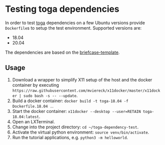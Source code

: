# Testing toga dependencies
In order to test [toga](https://github.com/beeware/toga) dependencies on a few Ubuntu versions
provide `Dockerfile`s to setup the test environment. Supported versions are:
- 18.04
- 20.04

The dependencies are based on the
[briefcase-template](https://github.com/beeware/briefcase-template/blob/v0.3/%7B%7B%20cookiecutter.app_name%20%7D%7D/pyproject.toml).

## Usage
1. Download a wrapper to simplify X11 setup of the host and the docker
   container by executing
   `https://raw.githubusercontent.com/mviereck/x11docker/master/x11docker | sudo bash -s -- --update`.
2. Build a docker container:
   `docker build -t toga-18.04 -f Dockerfile.18.04 .`.
3. Start the docker container:
   `x11docker --desktop --user=RETAIN toga-18.04:latest`.
4. Open an LXTerminal.
5. Change into the project directory: `cd ~/toga-dependency-test`.
6. Activate the virtual python environment: `source venv/bin/activate`.
7. Run the tutorial applications, e.g. `python3 -m helloworld`.
